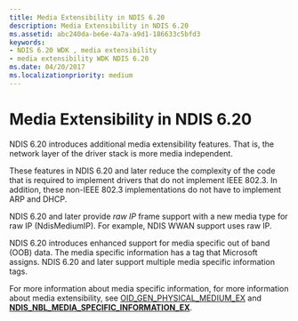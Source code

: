 ```yaml
---
title: Media Extensibility in NDIS 6.20
description: Media Extensibility in NDIS 6.20
ms.assetid: abc240da-be6e-4a7a-a9d1-186633c5bfd3
keywords:
- NDIS 6.20 WDK , media extensibility
- media extensibility WDK NDIS 6.20
ms.date: 04/20/2017
ms.localizationpriority: medium
---
```


# Media Extensibility in NDIS 6.20





NDIS 6.20 introduces additional media extensibility features. That is, the network layer of the driver stack is more media independent.

These features in NDIS 6.20 and later reduce the complexity of the code that is required to implement drivers that do not implement IEEE 802.3. In addition, these non-IEEE 802.3 implementations do not have to implement ARP and DHCP.

NDIS 6.20 and later provide *raw IP* frame support with a new media type for raw IP (NdisMediumIP). For example, NDIS WWAN support uses raw IP.

NDIS 6.20 introduces enhanced support for media specific out of band (OOB) data. The media specific information has a tag that Microsoft assigns. NDIS 6.20 and later support multiple media specific information tags.

For more information about media specific information, for more information about media extensibility, see [OID\_GEN\_PHYSICAL\_MEDIUM\_EX](https://msdn.microsoft.com/library/windows/hardware/ff569622) and [**NDIS\_NBL\_MEDIA\_SPECIFIC\_INFORMATION\_EX**](https://msdn.microsoft.com/library/windows/hardware/ff566518).

 

 






